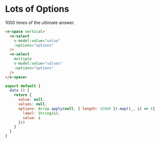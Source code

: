 # Lots of Options
1000 times of the ultimate answer.
```html
<n-space vertical>
  <n-select
    v-model:value="value"
    :options="options"
  />
  <n-select
    multiple
    v-model:value="values"
    :options="options"
  />
</n-space>
```
```js
export default {
  data () {
    return {
      value: null,
      values: null,
      options: Array.apply(null, { length: 42000 }).map((_, i) => ({
        label: String(i),
        value: i
      }))
    }
  }
}
```
